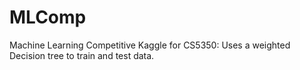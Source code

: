 # MLComp
Machine Learning Competitive Kaggle for CS5350:
Uses a weighted Decision tree to train and test data.

